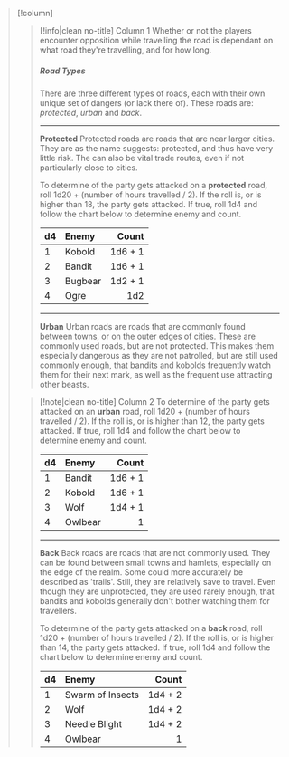 > [!column] ‎ 
>> [!info|clean no-title] Column 1
>> Whether or not the players encounter opposition while travelling the road is dependant on what road they're travelling, and for how long.
>>  ##### Road Types
>>  There are three different types of roads, each with their own unique set of dangers (or lack there of). These roads are: *protected*, *urban* and *back*.
>>  ***
>>  **Protected**
>>  Protected roads are roads that are near larger cities. They are as the name suggests: protected, and thus have very little risk. The can also be vital trade routes, even if not particularly close to cities.
>>  
>>  To determine of the party gets attacked on a **protected** road, roll 1d20 + (number of hours travelled / 2). If the roll is, or is higher than 18, the party gets attacked. If true, roll 1d4 and follow the chart below to determine enemy and count.
>>  
>> | d4‎ | Enemy | Count | 
>> | :-- | :-- | --: |
>> | 1 | Kobold | 1d6 + 1 |
>> | 2 | Bandit | 1d6 + 1 |
>> | 3 | Bugbear | 1d2 + 1 |
>> | 4 | Ogre | 1d2 |
>> ***
>>**Urban**
>>  Urban roads are roads that are commonly found between towns, or on the outer edges of cities. These are commonly used roads, but are not protected. This makes them especially dangerous as they are not patrolled, but are still used commonly enough, that bandits and kobolds frequently watch them for their next mark, as well as the frequent use attracting other beasts.
>
>> [!note|clean no-title] Column 2
>>  To determine of the party gets attacked on an **urban** road, roll 1d20 + (number of hours travelled / 2). If the roll is, or is higher than 12, the party gets attacked. If true, roll 1d4 and follow the chart below to determine enemy and count.
>>  
>> | d4‎ | Enemy | Count | 
>> | :-- | :-- | --: |
>> | 1 | Bandit | 1d6 + 1 |
>> | 2 | Kobold | 1d6 + 1 |
>> | 3 | Wolf | 1d4 + 1 |
>> | 4 | Owlbear | 1 |
>> ***
>> **Back**
>>  Back roads are roads that are not commonly used. They can be found between small towns and hamlets, especially on the edge of the realm. Some could more accurately be described as 'trails'. Still, they are relatively save to travel. Even though they are unprotected, they are used rarely enough, that bandits and kobolds generally don't bother watching them for travellers. 
>>  
>>  To determine of the party gets attacked on a **back** road, roll 1d20 + (number of hours travelled / 2). If the roll is, or is higher than 14, the party gets attacked. If true, roll 1d4 and follow the chart below to determine enemy and count.
>>  
>> | d4‎ | Enemy | Count | 
>> | :-- | :-- | --: |
>> | 1 | Swarm of Insects | 1d4 + 2 |
>> | 2 | Wolf | 1d4 + 2 |
>> | 3 | Needle Blight | 1d4 + 2 |
>> | 4 | Owlbear | 1 |